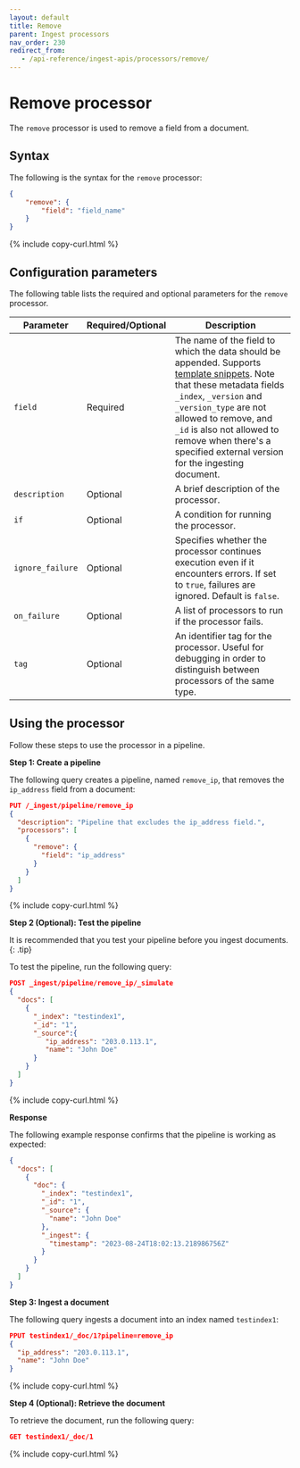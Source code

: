 ```yaml
---
layout: default
title: Remove
parent: Ingest processors
nav_order: 230
redirect_from:
   - /api-reference/ingest-apis/processors/remove/
---
```


# Remove processor

The `remove` processor is used to remove a field from a document. 

## Syntax

The following is the syntax for the `remove` processor: 

```json
{
    "remove": {
        "field": "field_name"
    }
}
```
{% include copy-curl.html %}

## Configuration parameters

The following table lists the required and optional parameters for the `remove` processor.

| Parameter  | Required/Optional  | Description  |
|---|---|---|
`field`  | Required  | The name of the field to which the data should be appended. Supports [template snippets]({{site.url}}{{site.baseurl}}/ingest-pipelines/create-ingest/#template-snippets). Note that these metadata fields `_index`, `_version` and `_version_type` are not allowed to remove, and `_id` is also not allowed to remove when there's a specified external version for the ingesting document. |
`description`  | Optional  | A brief description of the processor.  |
`if` | Optional | A condition for running the processor. |
`ignore_failure` | Optional | Specifies whether the processor continues execution even if it encounters errors. If set to `true`, failures are ignored. Default is `false`. |
`on_failure` | Optional | A list of processors to run if the processor fails. |
`tag` | Optional | An identifier tag for the processor. Useful for debugging in order to distinguish between processors of the same type. |

## Using the processor

Follow these steps to use the processor in a pipeline.

**Step 1: Create a pipeline** 

The following query creates a pipeline, named `remove_ip`, that removes the `ip_address` field from a document: 

```json
PUT /_ingest/pipeline/remove_ip
{
  "description": "Pipeline that excludes the ip_address field.",
  "processors": [
    {
      "remove": {
        "field": "ip_address"
      }
    }
  ]
}
```
{% include copy-curl.html %}

**Step 2 (Optional): Test the pipeline**

It is recommended that you test your pipeline before you ingest documents.
{: .tip}

To test the pipeline, run the following query:

```json
POST _ingest/pipeline/remove_ip/_simulate
{
  "docs": [
    {
      "_index": "testindex1",
      "_id": "1",
      "_source":{
         "ip_address": "203.0.113.1",
         "name": "John Doe"
      }
    }
  ]
}
```
{% include copy-curl.html %}

**Response**

The following example response confirms that the pipeline is working as expected:

```json
{
  "docs": [
    {
      "doc": {
        "_index": "testindex1",
        "_id": "1",
        "_source": {
          "name": "John Doe"
        },
        "_ingest": {
          "timestamp": "2023-08-24T18:02:13.218986756Z"
        }
      }
    }
  ]
}
```

**Step 3: Ingest a document**

The following query ingests a document into an index named `testindex1`:

```json
PPUT testindex1/_doc/1?pipeline=remove_ip
{
  "ip_address": "203.0.113.1",
  "name": "John Doe"
}
```
{% include copy-curl.html %}

**Step 4 (Optional): Retrieve the document**

To retrieve the document, run the following query:

```json
GET testindex1/_doc/1
```
{% include copy-curl.html %}
